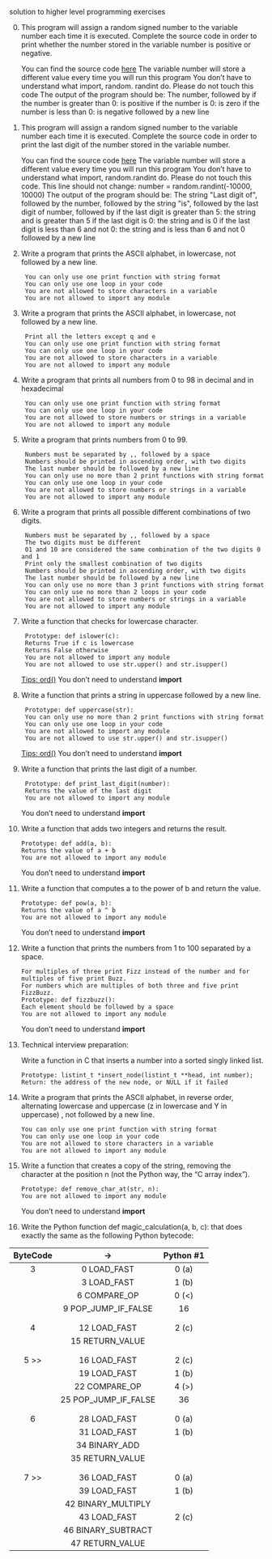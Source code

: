 solution to higher level programming exercises

0. This program will assign a random signed number to the variable number each time it is executed. Complete the source code in order to print whether the number stored in the variable number is positive or negative.

    You can find the source code [here](https://github.com/holbertonschool/0x01.py/blob/master/0-positive_or_negative_py)
    The variable number will store a different value every time you will run this program
    You don’t have to understand what import, random. randint do. Please do not touch this code
    The output of the program should be:
        The number, followed by
            if the number is greater than 0: is positive
            if the number is 0: is zero
            if the number is less than 0: is negative
        followed by a new line

1. This program will assign a random signed number to the variable number each time it is executed. Complete the source code in order to print the last digit of the number stored in the variable number.

    You can find the source code [here](https://github.com/holbertonschool/0x01.py/blob/master/1-last_digit_py)
    The variable number will store a different value every time you will run this program
    You don’t have to understand what import, random.randint do. Please do not touch this code. This line should not change: number = random.randint(-10000, 10000)
    The output of the program should be:
        The string "Last digit of", followed by
        the number, followed by
        the string "is", followed by the last digit of number, followed by
            if the last digit is greater than 5: the string and is greater than 5
            if the last digit is 0: the string and is 0
            if the last digit is less than 6 and not 0: the string and is less than 6 and not 0
        followed by a new line

2. Write a program that prints the ASCII alphabet, in lowercase, not followed by a new line.

        You can only use one print function with string format
        You can only use one loop in your code
        You are not allowed to store characters in a variable
        You are not allowed to import any module

3. Write a program that prints the ASCII alphabet, in lowercase, not followed by a new line.

        Print all the letters except q and e
        You can only use one print function with string format
        You can only use one loop in your code
        You are not allowed to store characters in a variable
        You are not allowed to import any module

4. Write a program that prints all numbers from 0 to 98 in decimal and in hexadecimal 

        You can only use one print function with string format
        You can only use one loop in your code
        You are not allowed to store numbers or strings in a variable
        You are not allowed to import any module

5. Write a program that prints numbers from 0 to 99.

        Numbers must be separated by ,, followed by a space
        Numbers should be printed in ascending order, with two digits
        The last number should be followed by a new line
        You can only use no more than 2 print functions with string format
        You can only use one loop in your code
        You are not allowed to store numbers or strings in a variable
        You are not allowed to import any module

6. Write a program that prints all possible different combinations of two digits.

        Numbers must be separated by ,, followed by a space
        The two digits must be different
        01 and 10 are considered the same combination of the two digits 0 and 1
        Print only the smallest combination of two digits
        Numbers should be printed in ascending order, with two digits
        The last number should be followed by a new line
        You can only use no more than 3 print functions with string format
        You can only use no more than 2 loops in your code
        You are not allowed to store numbers or strings in a variable
        You are not allowed to import any module

7. Write a function that checks for lowercase character.

        Prototype: def islower(c):
        Returns True if c is lowercase
        Returns False otherwise
        You are not allowed to import any module
        You are not allowed to use str.upper() and str.isupper()
    [Tips: ord()](https://docs.python.org/3.4/library/functions.html?highlight=ord#ord)
    You don’t need to understand __import__

8. Write a function that prints a string in uppercase followed by a new line.

        Prototype: def uppercase(str):
        You can only use no more than 2 print functions with string format
        You can only use one loop in your code
        You are not allowed to import any module
        You are not allowed to use str.upper() and str.isupper()
    [Tips: ord()](https://docs.python.org/3.4/library/functions.html?highlight=ord#ord)
    You don’t need to understand __import__

9. Write a function that prints the last digit of a number.

        Prototype: def print_last_digit(number):
        Returns the value of the last digit
        You are not allowed to import any module
    You don’t need to understand __import__

10. Write a function that adds two integers and returns the result.

        Prototype: def add(a, b):
        Returns the value of a + b
        You are not allowed to import any module
    You don’t need to understand __import__

11. Write a function that computes a to the power of b and return the value.

        Prototype: def pow(a, b):
        Returns the value of a ^ b
        You are not allowed to import any module
    You don’t need to understand __import__

12. Write a function that prints the numbers from 1 to 100 separated by a space.

        For multiples of three print Fizz instead of the number and for multiples of five print Buzz.
        For numbers which are multiples of both three and five print FizzBuzz.
        Prototype: def fizzbuzz():
        Each element should be followed by a space
        You are not allowed to import any module
    You don’t need to understand __import__

13. Technical interview preparation:

    Write a function in C that inserts a number into a sorted singly linked list.

        Prototype: listint_t *insert_node(listint_t **head, int number);
        Return: the address of the new node, or NULL if it failed

14. Write a program that prints the ASCII alphabet, in reverse order, alternating lowercase and uppercase (z in lowercase and Y in uppercase) , not followed by a new line.

        You can only use one print function with string format
        You can only use one loop in your code
        You are not allowed to store characters in a variable
        You are not allowed to import any module

15. Write a function that creates a copy of the string, removing the character at the position n (not the Python way, the “C array index”).

        Prototype: def remove_char_at(str, n):
        You are not allowed to import any module
    You don’t need to understand __import__

16. Write the Python function def magic_calculation(a, b, c): that does exactly the same as the following Python bytecode:

| ByteCode | ->                     | Python #1 |
| :------: | :--------------------: | :-------: |
| 3        | 0 LOAD_FAST            | 0 (a)     |
|          | 3 LOAD_FAST            | 1 (b)     |
|          | 6 COMPARE_OP           | 0 (<)     |
|          | 9 POP_JUMP_IF_FALSE    | 16        |
|          |                        |           |
|          |                        |           |
| 4        | 12 LOAD_FAST           | 2 (c)     |
|          | 15 RETURN_VALUE        |           |
|          |                        |           |
|          |                        |           |
| 5     >> | 16 LOAD_FAST           | 2 (c)     |
|          | 19 LOAD_FAST           | 1 (b)     |
|          | 22 COMPARE_OP          | 4 (>)     |
|          | 25 POP_JUMP_IF_FALSE   | 36        |
|          |                        |           |
|          |                        |           |
| 6        | 28 LOAD_FAST           | 0 (a)     |
|          | 31 LOAD_FAST           | 1 (b)     |
|          | 34 BINARY_ADD          |           |
|          | 35 RETURN_VALUE        |           |
|          |                        |           |
|          |                        |           |
| 7     >> | 36 LOAD_FAST           | 0 (a)     |
|          | 39 LOAD_FAST           | 1 (b)     |
|          | 42 BINARY_MULTIPLY     |           |
|          | 43 LOAD_FAST           | 2 (c)     |
|          | 46 BINARY_SUBTRACT     |           |
|          | 47 RETURN_VALUE        |           |
